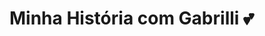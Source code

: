 <h1>
  Minha História com Gabrilli 💕 </br>
<img href="https://media.discordapp.net/attachments/1171969120573607966/1172104494704767036/rn_image_picker_lib_temp_7f7bf344-b316-411c-b5ca-253a62d02505.jpg?ex=655f1a60&is=654ca560&hm=cb26bc32589f98395f127e485d7af2e7c533f85c034b3d940e2d5c96d7dd5eba&=&width=994&height=448""
</h1>
